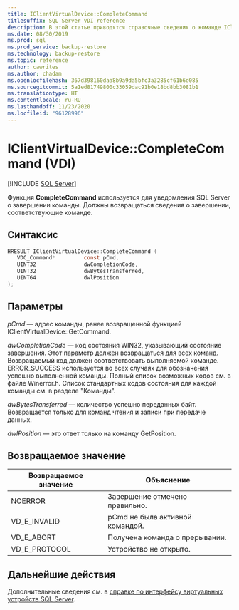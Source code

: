 ```yaml
---
title: IClientVirtualDevice::CompleteCommand
titlesuffix: SQL Server VDI reference
description: В этой статье приводятся справочные сведения о команде IClientVirtualDevice::CompleteCommand.
ms.date: 08/30/2019
ms.prod: sql
ms.prod_service: backup-restore
ms.technology: backup-restore
ms.topic: reference
author: cawrites
ms.author: chadam
ms.openlocfilehash: 367d398160daa8b9a9da5bfc3a3285cf61b6d085
ms.sourcegitcommit: 5a1ed81749800c33059dac91b0e18bd8bb3081b1
ms.translationtype: HT
ms.contentlocale: ru-RU
ms.lasthandoff: 11/23/2020
ms.locfileid: "96128996"
---
```

# <a name="iclientvirtualdevicecompletecommand-vdi"></a>IClientVirtualDevice::CompleteCommand (VDI)

[!INCLUDE [SQL Server](../../../includes/applies-to-version/sqlserver.md)]

Функция **CompleteCommand** используется для уведомления SQL Server о завершении команды. Должны возвращаться сведения о завершении, соответствующие команде.

## <a name="syntax"></a>Синтаксис

```c
HRESULT IClientVirtualDevice::CompleteCommand (
   VDC_Command*         const pCmd,
   UINT32               dwCompletionCode,
   UINT32               dwBytesTransferred,
   UINT64               dwlPosition
);
```

## <a name="parameters"></a>Параметры

*pCmd* — адрес команды, ранее возвращенной функцией IClientVirtualDevice::GetCommand.

*dwCompletionCode* — код состояния WIN32, указывающий состояние завершения. Этот параметр должен возвращаться для всех команд. Возвращаемый код должен соответствовать выполняемой команде. ERROR_SUCCESS используется во всех случаях для обозначения успешно выполненной команды. Полный список возможных кодов см. в файле Winerror.h. Список стандартных кодов состояния для каждой команды см. в разделе "Команды".

*dwBytesTransferred* — количество успешно переданных байт. Возвращается только для команд чтения и записи при передаче данных.

*dwlPosition* — это ответ только на команду GetPosition.

## <a name="return-value"></a>Возвращаемое значение

|Возвращаемое значение | Объяснение |
|---|---|
| NOERROR | Завершение отмечено правильно. |
| VD_E_INVALID | pCmd не была активной командой. |
| VD_E_ABORT | Получена команда о прерывании. |
| VD_E_PROTOCOL | Устройство не открыто. |

## <a name="next-steps"></a>Дальнейшие действия

Дополнительные сведения см. в [справке по интерфейсу виртуальных устройств SQL Server](reference-virtual-device-interface.md).

